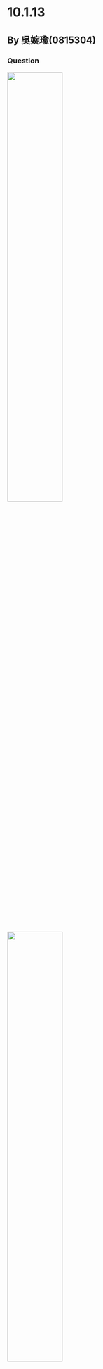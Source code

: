 # 10.1.13
## By 吳婉瑜(0815304)

### Question
<img width="50%" height="50%" src="https://github.com/wan-yu-Wu/202402-Statistics/assets/162322751/bf119ab8-1739-4417-b0ea-f7aaff9faaf6">
<img width="50%" height="50%" src="https://github.com/wan-yu-Wu/202402-Statistics/assets/162322751/341ee0fa-df04-4830-8140-b186cb43b004">

### Solution
<img width="60%" height="60%" alt="normal distribution" src="https://github.com/wan-yu-Wu/202402-Statistics/assets/162322751/f73d68c3-d641-4a4a-a5f3-ac4fe5779a87" >  
(source: Internet)

- 常態機率圖
  - 縱軸：分位數：百分位數，可對應到常態分佈的$`\bar{X} \pm a \sigma`$。
  - 橫軸：資料的值（$` X_i,\ i=1,…,15;\ X_1~X_{15} `$）。
  - 共有15筆資料。
- 依大小重新排列後算出每個點在這15筆資料中的位置
  - 各點的百分位置$` = \dfrac{i}{n+1}`$ 或 $` \dfrac{i-0.5}{n}`$ 或 $` \dfrac{i-0.375}{n+0.25}`$。
  - 如第3個資料的值為15，其位置約為第19百分點（ $` \dfrac{3}{15+1} = 0.1875`$）。
- 藍色直線為常態線，是取資料及標準常態分位值的第25及75百分位兩點繪出。
- 題目中每個資料點幾乎都在直線上，沒有偏離情況，表示資料分布的第$`m`$個百分位數與常態分佈的第$`m`$個百分位數相應，代表資料$`{\color{red}來自一個常態分佈}`$。

- Normal Probability Plot
  -  Vertical axis: Qunantile (percentile). Can be matched to the $`\bar{X} \pm a \sigma`$.
  -  Horizontal axis: The values of data （$` X_i,\ i=1,…,15;\ X_1~X_{15} `$）.
  -  There are 15 data.
- Rearrange the raw data by the number size and then calculate the position of each point in these 15 data.
  - We can use any of the formulas: $` \dfrac{i}{n+1}`$ or $` \dfrac{i-0.5}{n}`$ ($`n`$: sample size). 
-  The straight line is plotted at the 25th and 75th percentiles of the data and standard normal distribution.
   - Straight line means the data is normal.
   - If there is any deviation from straight line, that means the data is not normal.
-  In this caae, we can see every point is nearly fited on the straight line, so it shows the data $`{\color{red}comes\ from\ a\ normal\ distribution}`$ .
